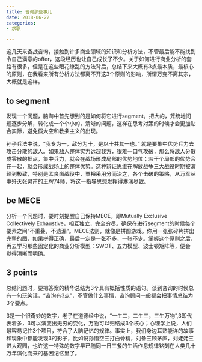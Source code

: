 ```yaml
---
title: 咨询那些事儿
date: 2018-06-22
categories:
- 求职

---
```


这几天来备战咨询，接触到许多商业领域的知识和分析方法，不管最后能不能找到令自己满意的offer，这段经历也让自己成长了不少。关于如何进行商业分析的套路有很多，但是在这些眼花缭乱的方法背后，总结下来大概有3点最本质，最核心的原则，在我看来所有分析方法都离不开这3个原则的影响，所谓万变不离其宗，大概就是这样。

## to segment

发现一个问题，脑海中首先想到的是如何将它进行segment，把大的，笼统地问题逐步分解，转化成一个个小的，清晰的问题，这样在思考对策的时候才会更加贴合实际，避免假大空和教条主义的出现。

孙子兵法中说，“我专为一，敌分为十，是以十共其一也。” 就是要集中优势兵力去攻击分散的敌人。如果敌人整体实力远超我方，很难一口气攻破，那么将敌人分散成零散的据点，集中兵力，就会在战场形成局部的优势地位；若干个局部的优势合在一起，就会形成战场上的整体优势。这种辩证思维在解放战争三大战役时期被演绎到极致，特别是孟良崮战役中，粟裕采用分而治之，各个击破的策略，从万军丛中歼灭张灵甫的王牌74师，将这一指导思想发挥得淋漓尽致。

## be MECE

分析一个问题时，要时刻提醒自己保持MECE，即Mutually Exclusive Collectively Exhaustive，相互独立，完全穷尽。确保在进行segment的时候每个要素之间“不重叠，不遗漏”。MECE法则，就像是拼图游戏。你用一张张碎片拼出完整的图，如果拼得正确，最后一定是一张不多，一张不少。掌握这个原则之后，再去学习那些固定化的商业分析模型：SWOT、五力模型、波士顿矩阵等，便会觉得清晰而明确。

## 3 points

总结问题时，要把答案的精华总结为3个具有概括性质的语句。谈到咨询的时候总有一句玩笑话，“咨询有3点”，不管做什么事情，咨询顾问一般都会把事情总结为3个要点。

3是一个很奇妙的数字，老子在道德经中说，“一生二，二生三，三生万物”,3即代表着多，3可以演变出无穷的变化，万物可以归结成3个核心；心理学上说，人们最容易记住3个项目，符合了大脑记忆的规律。事实上，我们身边耳熟能详的故事和现象中都能发现3的影子，比如说孙悟空三打白骨精，刘备三顾茅庐，刘姥姥三进大观园，也许这一特殊的数字早已随同一日三餐的生活作息规律铭刻在人类几十万年演化而来的基因记忆里了。